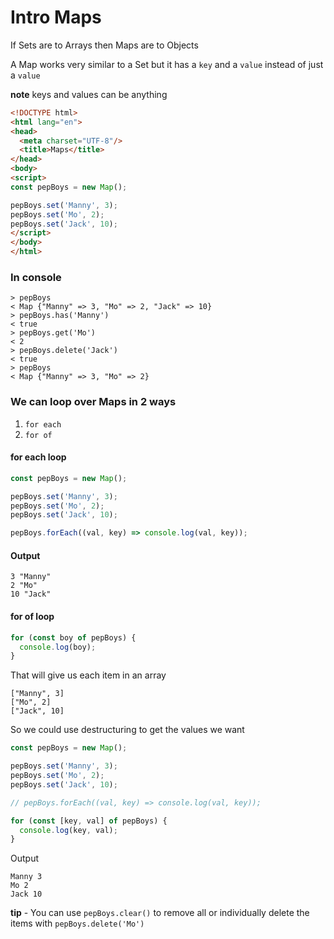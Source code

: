 # Intro Maps
If Sets are to Arrays then Maps are to Objects

A Map works very similar to a Set but it has a `key` and a `value` instead of just a `value`

**note** keys and values can be anything

```html
<!DOCTYPE html>
<html lang="en">
<head>
  <meta charset="UTF-8"/>
  <title>Maps</title>
</head>
<body>
<script>
const pepBoys = new Map();

pepBoys.set('Manny', 3);
pepBoys.set('Mo', 2);
pepBoys.set('Jack', 10);
</script>
</body>
</html>
```

### In console
```
> pepBoys
< Map {"Manny" => 3, "Mo" => 2, "Jack" => 10}
> pepBoys.has('Manny')
< true
> pepBoys.get('Mo')
< 2
> pepBoys.delete('Jack')
< true
> pepBoys
< Map {"Manny" => 3, "Mo" => 2}
```

### We can loop over Maps in 2 ways
1. `for each` 
2. `for of`

#### for each loop

```js
const pepBoys = new Map();

pepBoys.set('Manny', 3);
pepBoys.set('Mo', 2);
pepBoys.set('Jack', 10);

pepBoys.forEach((val, key) => console.log(val, key));
```

#### Output

```
3 "Manny"
2 "Mo"
10 "Jack"
```

#### for of loop
```js
for (const boy of pepBoys) {
  console.log(boy);
}
```

That will give us each item in an array

```
["Manny", 3]
["Mo", 2]
["Jack", 10]
```

So we could use destructuring to get the values we want

```js
const pepBoys = new Map();

pepBoys.set('Manny', 3);
pepBoys.set('Mo', 2);
pepBoys.set('Jack', 10);

// pepBoys.forEach((val, key) => console.log(val, key));

for (const [key, val] of pepBoys) {
  console.log(key, val);
}
```

Output

```
Manny 3
Mo 2
Jack 10
```

**tip** - You can use `pepBoys.clear()` to remove all or individually delete the items with `pepBoys.delete('Mo')`
